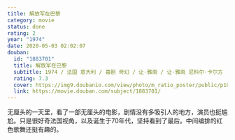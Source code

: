 ```yaml
---
title: 解放军在巴黎
category: movie
status: done
rating: 2
year: "1974"
date: 2020-05-03 02:02:07
douban:
  id: "1883701"
  title: 解放军在巴黎
  subtitle: 1974 / 法国 意大利 / 喜剧 奇幻 / 让·雅南 / 让·雅南 尼科尔·卡尔方
  rating: 7.3
  cover: https://img9.doubanio.com/view/photo/m_ratio_poster/public/p1048876706.jpg
  link: https://movie.douban.com/subject/1883701/
---
```


无厘头的一天里，看了一部无厘头的电影，剧情没有多吸引人的地方，演员也挺尴尬。只是很好奇法国视角，以及诞生于70年代，坚持看到了最后。中间编排的红色歌舞还挺有趣的。
